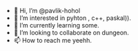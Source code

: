 - 👋 Hi, I’m @pavlik-hohol
- 👀 I’m interested in pyhton , c++, paskal)).
- 🌱 I’m currently learning some.
- 💞️ I’m looking to collaborate on dungeon.
- 📫 How to reach me yeehh.

<!---
pavlik-hohol/pavlik-hohol is a ✨ special ✨ repository because its `README.md` (this file) appears on your GitHub profile.
You can click the Preview link to take a look at your changes.
--->
